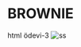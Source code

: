 # BROWNIE
html ödevi-3
![ss](https://user-images.githubusercontent.com/74058984/145563863-d62b89f6-ca36-45b9-a4a9-b06d7a3a4c81.png)
